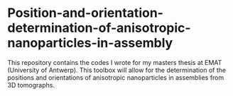 # Position-and-orientation-determination-of-anisotropic-nanoparticles-in-assembly
This repository contains the codes I wrote for my masters thesis at EMAT (University of Antwerp). This toolbox will allow for the determination of the positions and orientations of anisotropic nanoparticles in assemblies from 3D tomographs.
